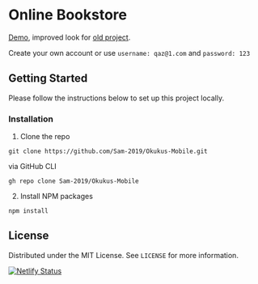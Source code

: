 # Online Bookstore

[Demo](https://mokukus.netlify.app/), improved look for [old project](https://okukus.netlify.app).

Create your own account or use `username: qaz@1.com` and `password: 123`

## Getting Started

Please follow the instructions below to set up this project locally.

### Installation

1. Clone the repo

```
git clone https://github.com/Sam-2019/Okukus-Mobile.git
```

via GitHub CLI

```
gh repo clone Sam-2019/Okukus-Mobile
```

2. Install NPM packages

```
npm install
```

## License

Distributed under the MIT License. See `LICENSE` for more information.

[![Netlify Status](https://api.netlify.com/api/v1/badges/ea075537-8448-4821-8a10-f0056eeeba26/deploy-status)](https://app.netlify.com/sites/majorbooks/deploys)

